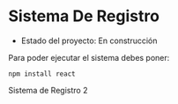 <h1> Sistema De Registro </h1>

- Estado del proyecto: En construcción

Para poder ejecutar el sistema debes poner:

```npm install react ```

Sistema de Registro 2

